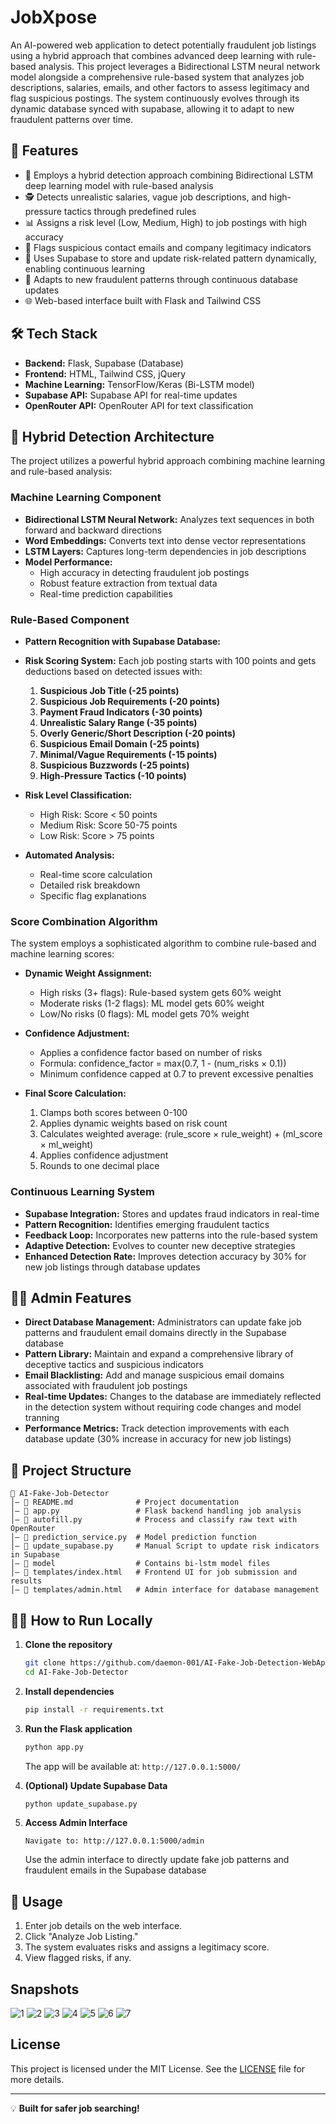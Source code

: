 # JobXpose

An AI-powered web application to detect potentially fraudulent job listings using a hybrid approach that combines advanced deep learning with rule-based analysis. This project leverages a Bidirectional LSTM neural network model alongside a comprehensive rule-based system that analyzes job descriptions, salaries, emails, and other factors to assess legitimacy and flag suspicious postings. The system continuously evolves through its dynamic database synced with supabase, allowing it to adapt to new fraudulent patterns over time.

## 🚀 Features

- 🧠 Employs a hybrid detection approach combining Bidirectional LSTM deep learning model with rule-based analysis
- 🕵️ Detects unrealistic salaries, vague job descriptions, and high-pressure tactics through predefined rules
- 📊 Assigns a risk level (Low, Medium, High) to job postings with high accuracy
- 📩 Flags suspicious contact emails and company legitimacy indicators
- 🔗 Uses Supabase to store and update risk-related pattern dynamically, enabling continuous learning
- 🔄 Adapts to new fraudulent patterns through continuous database updates
- 🌐 Web-based interface built with Flask and Tailwind CSS

## 🛠 Tech Stack

- **Backend:** Flask, Supabase (Database)
- **Frontend:** HTML, Tailwind CSS, jQuery
- **Machine Learning:** TensorFlow/Keras (Bi-LSTM model)
- **Supabase API:** Supabase API for real-time updates
- **OpenRouter API:** OpenRouter API for text classification

## 🤖 Hybrid Detection Architecture

The project utilizes a powerful hybrid approach combining machine learning and rule-based analysis:

### Machine Learning Component
- **Bidirectional LSTM Neural Network:** Analyzes text sequences in both forward and backward directions
- **Word Embeddings:** Converts text into dense vector representations
- **LSTM Layers:** Captures long-term dependencies in job descriptions
- **Model Performance:**
  - High accuracy in detecting fraudulent job postings
  - Robust feature extraction from textual data
  - Real-time prediction capabilities

### Rule-Based Component
- **Pattern Recognition with Supabase Database:**
- **Risk Scoring System:** Each job posting starts with 100 points and gets deductions based on detected issues with:
  1. **Suspicious Job Title (-25 points)**
  2. **Suspicious Job Requirements (-20 points)**
  3. **Payment Fraud Indicators (-30 points)**
  4. **Unrealistic Salary Range (-35 points)**
  5. **Overly Generic/Short Description (-20 points)**
  6. **Suspicious Email Domain (-25 points)**
  7. **Minimal/Vague Requirements (-15 points)**
  8. **Suspicious Buzzwords (-25 points)**
  9. **High-Pressure Tactics (-10 points)**

- **Risk Level Classification:**
  - High Risk: Score < 50 points
  - Medium Risk: Score 50-75 points
  - Low Risk: Score > 75 points

- **Automated Analysis:**
  - Real-time score calculation
  - Detailed risk breakdown
  - Specific flag explanations

### Score Combination Algorithm
The system employs a sophisticated algorithm to combine rule-based and machine learning scores:

- **Dynamic Weight Assignment:**
  - High risks (3+ flags): Rule-based system gets 60% weight
  - Moderate risks (1-2 flags): ML model gets 60% weight
  - Low/No risks (0 flags): ML model gets 70% weight

- **Confidence Adjustment:**
  - Applies a confidence factor based on number of risks
  - Formula: confidence_factor = max(0.7, 1 - (num_risks × 0.1))
  - Minimum confidence capped at 0.7 to prevent excessive penalties

- **Final Score Calculation:**
  1. Clamps both scores between 0-100
  2. Applies dynamic weights based on risk count
  3. Calculates weighted average: (rule_score × rule_weight) + (ml_score × ml_weight)
  4. Applies confidence adjustment
  5. Rounds to one decimal place

### Continuous Learning System
- **Supabase Integration:** Stores and updates fraud indicators in real-time
- **Pattern Recognition:** Identifies emerging fraudulent tactics
- **Feedback Loop:** Incorporates new patterns into the rule-based system
- **Adaptive Detection:** Evolves to counter new deceptive strategies
- **Enhanced Detection Rate:** Improves detection accuracy by 30% for new job listings through database updates

## 👩‍💼 Admin Features

- **Direct Database Management:** Administrators can update fake job patterns and fraudulent email domains directly in the Supabase database
- **Pattern Library:** Maintain and expand a comprehensive library of deceptive tactics and suspicious indicators
- **Email Blacklisting:** Add and manage suspicious email domains associated with fraudulent job postings
- **Real-time Updates:** Changes to the database are immediately reflected in the detection system without requiring code changes and model tranning
- **Performance Metrics:** Track detection improvements with each database update (30% increase in accuracy for new job listings)

## 📂 Project Structure

```
📝 AI-Fake-Job-Detector
│️— 📄 README.md              # Project documentation
│️— 📄 app.py                 # Flask backend handling job analysis
│️— 📄 autofill.py            # Process and classify raw text with OpenRouter
│️— 📄 prediction_service.py  # Model prediction function
│️— 📄 update_supabase.py     # Manual Script to update risk indicators in Supabase
│️— 📂 model                  # Contains bi-lstm model files
│️— 📂 templates/index.html   # Frontend UI for job submission and results
│️— 📂 templates/admin.html   # Admin interface for database management

```

## 🏃‍♂️ How to Run Locally

1. **Clone the repository**
   ```sh
   git clone https://github.com/daemon-001/AI-Fake-Job-Detection-WebApp
   cd AI-Fake-Job-Detector
   ```

2. **Install dependencies**
   ```sh
   pip install -r requirements.txt
   ```

3. **Run the Flask application**
   ```sh
   python app.py
   ```
   The app will be available at: `http://127.0.0.1:5000/`

4. **(Optional) Update Supabase Data**
   ```sh
   python update_supabase.py
   ```

5. **Access Admin Interface**
   ```
   Navigate to: http://127.0.0.1:5000/admin
   ```
   Use the admin interface to directly update fake job patterns and fraudulent emails in the Supabase database

## 📝 Usage

1. Enter job details on the web interface.
2. Click "Analyze Job Listing."
3. The system evaluates risks and assigns a legitimacy score.
4. View flagged risks, if any.

## Snapshots
![1](https://github.com/user-attachments/assets/c498dff8-b196-422d-95b3-bac5af0e6f32)
![2](https://github.com/user-attachments/assets/2e853937-4883-4874-b965-67e62a08e121)
![3](https://github.com/user-attachments/assets/014e2a47-376a-496e-b681-13ba107fcd38)
![4](https://github.com/user-attachments/assets/1fc998ef-3722-4559-89eb-966cbf2a5af0)
![5](https://github.com/user-attachments/assets/7e18b40e-e1f5-4750-86ce-75b7542c3926)
![6](https://github.com/user-attachments/assets/ea7b3c79-e61f-4025-a150-7ffd92b757b9)
![7](https://github.com/user-attachments/assets/8701929b-b989-4ae9-9a0d-4ef478d65b17)


## License

This project is licensed under the MIT License. See the [LICENSE](LICENSE) file for more details.

---

💡 **Built for safer job searching!**


